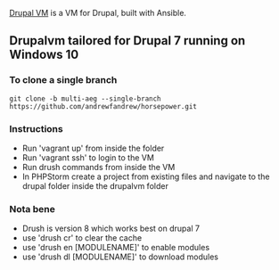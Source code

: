 [Drupal VM](https://www.drupalvm.com/) is a VM for Drupal, built with Ansible.

## Drupalvm tailored for Drupal 7 running on Windows 10

### To clone a single branch
```
git clone -b multi-aeg --single-branch https://github.com/andrewfandrew/horsepower.git
```
### Instructions
- Run 'vagrant up' from inside the folder
- Run 'vagrant ssh' to login to the VM
- Run drush commands from inside the VM
- In PHPStorm create a project from existing files and navigate to the drupal folder inside the drupalvm folder
### Nota bene
- Drush is version 8 which works best on drupal 7
- use 'drush cr' to clear the cache
- use 'drush en [MODULENAME]' to enable modules
- use 'drush dl [MODULENAME]' to download modules
